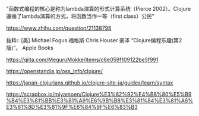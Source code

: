 “函数式编程的核心是称为lambda演算的形式计算系统（Pierce 2002）。Clojure遵循了lambda演算的方式，将函数当作一等（first class）公民”

https://www.zhihu.com/question/21138798

抜粋:: [美] Michael Fogus 福格斯 Chris Houser 豪泽  “Clojure编程乐趣(第2版)”。 Apple Books  

https://qiita.com/MeguruMokke/items/c6e059f109122be5f991

https://openstandia.jp/oss_info/clojure/

https://japan-clojurians.github.io/clojure-site-ja/guides/learn/syntax

https://scrapbox.io/miyamoen/Clojure%E3%82%92%E4%B8%80%E5%B9%B4%E3%81%BB%E3%81%A9%E6%9B%B8%E3%81%84%E3%81%A6%E3%81%8D%E3%81%9F%E6%84%9F%E6%83%B3

